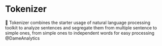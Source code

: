 # Tokenizer
:rainbow: Tokenizer combines the starter usage of natural language processing toolkit to analyze sentences and segregate them from multiple sentence to simple ones, from simple ones to independent words for easy processing @DameAnalytics

